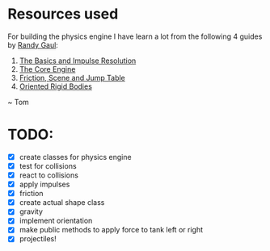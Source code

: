 # Resources used

For building the physics engine I have learn a lot from the following 4 guides by [Randy Gaul](https://www.randygaul.net/):
1. [The Basics and Impulse Resolution]
2. [The Core Engine]
3. [Friction, Scene and Jump Table]
4. [Oriented Rigid Bodies]

[The Basics and Impulse Resolution]: https://gamedevelopment.tutsplus.com/tutorials/how-to-create-a-custom-2d-physics-engine-the-basics-and-impulse-resolution--gamedev-6331
[The Core Engine]: https://gamedevelopment.tutsplus.com/tutorials/how-to-create-a-custom-2d-physics-engine-the-core-engine--gamedev-7493
[Friction, Scene and Jump Table]: https://gamedevelopment.tutsplus.com/tutorials/how-to-create-a-custom-2d-physics-engine-friction-scene-and-jump-table--gamedev-7756
[Oriented Rigid Bodies]: https://gamedevelopment.tutsplus.com/tutorials/how-to-create-a-custom-2d-physics-engine-oriented-rigid-bodies--gamedev-8032?_ga=2.77527189.1658730747.1580727106-2122273852.1580387440

~ Tom

# TODO:

- [x] create classes for physics engine
- [x] test for collisions
- [x] react to collisions
- [x] apply impulses
- [x] friction
- [x] create actual shape class
- [x] gravity
- [x] implement orientation
- [x] make public methods to apply force to tank left or right
- [x] projectiles!